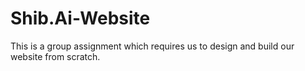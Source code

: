 # Shib.Ai-Website
This is a group assignment which requires us to design and build our website from scratch. 

